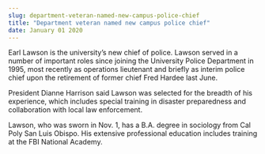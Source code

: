 ```yaml
---
slug: department-veteran-named-new-campus-police-chief
title: "Department veteran named new campus police chief"
date: January 01 2020
---
```


 
<p>
  Earl Lawson is the university’s new chief of police. Lawson served in a number
  of important roles since joining the University Police Department in 1995,
  most recently as operations lieutenant and briefly as interim police chief
  upon the retirement of former chief Fred Hardee last June.
</p>
<p>
  President Dianne Harrison said Lawson was selected for the breadth of his
  experience, which includes special training in disaster preparedness and
  collaboration with local law enforcement.
</p>
<p>
  Lawson, who was sworn in Nov. 1, has a B.A. degree in sociology from Cal Poly
  San Luis Obispo. His extensive professional education includes training at the
  FBI National Academy.
</p>
 
